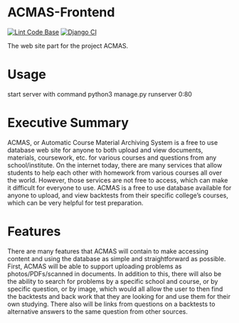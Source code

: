 # ACMAS-Frontend
[![Lint Code Base](https://github.com/ACMAS/ACMAS-Frontend/actions/workflows/super-linter.yml/badge.svg)](https://github.com/ACMAS/ACMAS-Frontend/actions/workflows/super-linter.yml)  [![Django CI](https://github.com/ACMAS/ACMAS-Frontend/actions/workflows/django.yml/badge.svg)](https://github.com/ACMAS/ACMAS-Frontend/actions/workflows/django.yml)

The web site part for the project ACMAS.
# Usage

start server with command python3 manage.py runserver 0:80

# Executive Summary 


  ACMAS, or Automatic Course Material Archiving System is a free to use database web site for anyone to both upload and view documents, materials, coursework, etc. for various courses and questions from any school/institute. 
On the internet today, there are many services that allow students to help each other with homework from various courses all over the world. However, those services are not free to access, which can make it difficult for everyone to use. ACMAS is a free to use database available for anyone to upload, and view backtests from their specific college’s courses, which can be very helpful for test preparation. 
  
# Features  

  There are many features that ACMAS will contain to make accessing content and using the database as simple and straightforward as possible. First, ACMAS will be able to support uploading problems as photos/PDFs/scanned in documents. In addition to this, there will also be the ability to search for problems by a specific school and course, or by specific question, or by image, which would all allow the user to then find the backtests and back work that they are looking for and use them for their own studying. There also will be links from questions on a backtests to alternative answers to the same question from other sources.

